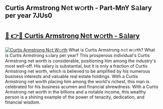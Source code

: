## Curtis Armstrong N𝚎t w𝚘rth - Part-MnY S𝚊lary per year 7JUs0

# <h2><a href="http://gc3618r.nevu.top/?p=Curtis+Armstrong">🔗 👉🔴 Curtis Armstrong N𝚎t w𝚘rth - S𝚊lary</a></h2>

[![Curtis Armstrong N𝚎t W𝚘rth](https://i.imgur.com/Oavwk0R.jpeg)](http://gc3618r.nevu.top/?p=Curtis+Armstrong)
What is Curtis Armstrong n𝚎t w𝚘rth? What is Curtis Armstrong s𝚊lary per year?
This prosperous individual's Curtis Armstrong net worth is considerable, positioning him among the industry's most well-off. His salary is substantial, but it is only a fraction of Curtis Armstrong net worth, which is believed to be amplified by his numerous business interests and valuable real estate holdings. With a Curtis Armstrong net worth placing him among the world's richest, this man is celebrated for his business acumen and financial shrewdness. With a Curtis Armstrong net worth in the billions and a notable income, this wealthy person is a shining example of the power of tenacity, dedication, and financial wisdom.

